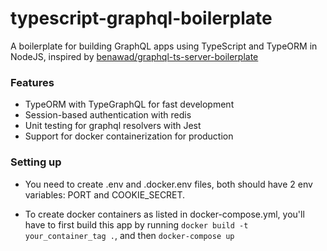 # typescript-graphql-boilerplate
A boilerplate for building GraphQL apps using TypeScript and TypeORM in NodeJS, inspired by  [benawad/graphql-ts-server-boilerplate](https://github.com/benawad/graphql-ts-server-boilerplate)


### Features
- TypeORM with TypeGraphQL for fast development
- Session-based authentication with redis
- Unit testing for graphql resolvers with Jest
- Support for docker containerization for production

### Setting up
- You need to create .env and .docker.env files, both should have 2 env variables: PORT and COOKIE_SECRET.

- To create docker containers as listed in docker-compose.yml, you'll have to first build this app by running `docker build -t your_container_tag .`, and then `docker-compose up`
